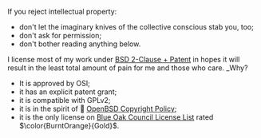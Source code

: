 If you reject intellectual property:
- don't let the imaginary knives of the collective conscious stab you, too;
- don't ask for permission;
- don't bother reading anything below.

I license most of my work under [BSD 2-Clause + Patent][] in hopes it will
result in the least total amount of pain for me and those who care. \_Why?
- It is approved by OSI;
- it has an explicit patent grant;
- it is compatible with GPLv2;
- it is in the spirit of 🐡 [OpenBSD Copyright Policy](https://www.openbsd.org/policy.html);
- it is the only license on
  [Blue Oak Council License List](https://blueoakcouncil.org/list) rated
  $\color{BurntOrange}{Gold}$.

[BSD 2-Clause + Patent]: https://spdx.org/licenses/BSD-2-Clause-Patent.html
